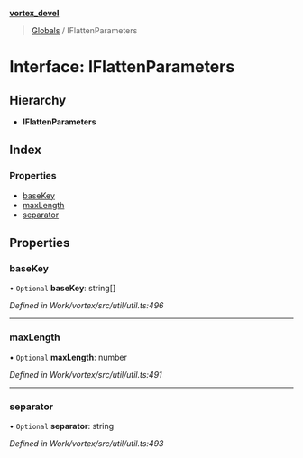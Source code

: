 **[vortex_devel](../README.md)**

> [Globals](../globals.md) / IFlattenParameters

# Interface: IFlattenParameters

## Hierarchy

* **IFlattenParameters**

## Index

### Properties

* [baseKey](iflattenparameters.md#basekey)
* [maxLength](iflattenparameters.md#maxlength)
* [separator](iflattenparameters.md#separator)

## Properties

### baseKey

• `Optional` **baseKey**: string[]

*Defined in Work/vortex/src/util/util.ts:496*

___

### maxLength

• `Optional` **maxLength**: number

*Defined in Work/vortex/src/util/util.ts:491*

___

### separator

• `Optional` **separator**: string

*Defined in Work/vortex/src/util/util.ts:493*
